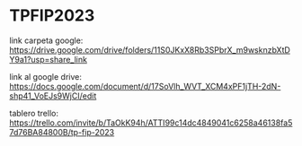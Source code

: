 # TPFIP2023

link carpeta google: https://drive.google.com/drive/folders/11S0JKxX8Rb3SPbrX_m9wsknzbXtDY9a1?usp=share_link

link al google drive: https://docs.google.com/document/d/17SoVlh_WVT_XCM4xPF1jTH-2dN-shp41_VoEJs9WjCI/edit

tablero trello: https://trello.com/invite/b/TaOkK94h/ATTI99c14dc4849041c6258a46138fa57d76BA84800B/tp-fip-2023

